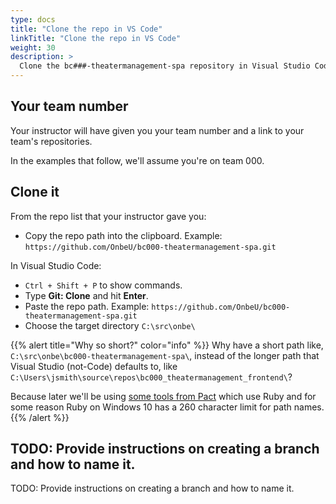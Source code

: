 ```yaml
---
type: docs
title: "Clone the repo in VS Code"
linkTitle: "Clone the repo in VS Code"
weight: 30
description: >
  Clone the bc###-theatermanagement-spa repository in Visual Studio Code.
---
```


## Your team number

Your instructor will have given you your team number and a link
to your team's repositories.

In the examples that follow, we'll assume you're on team 000.

## Clone it

From the repo list that your instructor gave you:

 - Copy the repo path into the clipboard.
   Example: `https://github.com/OnbeU/bc000-theatermanagement-spa.git`

In Visual Studio Code:

 - `Ctrl + Shift + P` to show commands.
 - Type **Git: Clone** and hit **Enter**.
 - Paste the repo path.
   Example: `https://github.com/OnbeU/bc000-theatermanagement-spa.git`
 - Choose the target directory `C:\src\onbe\`

{{% alert title="Why so short?" color="info" %}}
Why have a short path like, `C:\src\onbe\bc000-theatermanagement-spa\`, instead of the
longer path that Visual Studio (not-Code) defaults to, like
`C:\Users\jsmith\source\repos\bc000_theatermanagement_frontend\`?

Because later we'll be using 
[some tools from Pact](https://github.com/pact-foundation)
which use Ruby and for some reason Ruby on Windows 10 has a 260 character limit for path names.
{{% /alert %}}

## TODO: Provide instructions on creating a branch and how to name it.

TODO: Provide instructions on creating a branch and how to name it.
